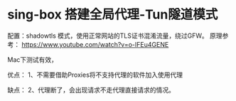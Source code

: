 # sing-box 搭建全局代理-Tun隧道模式

配置：shadowtls 模式，使用正常网站的TLS证书混淆流量，绕过GFW。
原理参考：
https://www.youtube.com/watch?v=o-IFEu4GENE

Mac下测试有效，

优点：
   1、不需要借助Proxies将不支持代理的软件加入使用代理

缺点：
   2、代理断了，会出现请求不走代理直接请求的情况。
